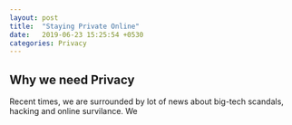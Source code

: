 ```yaml
---
layout: post
title:  "Staying Private Online"
date:   2019-06-23 15:25:54 +0530
categories: Privacy
---
```


## Why we need Privacy

Recent times, we are surrounded by lot of news about big-tech scandals, hacking and online survilance. We  